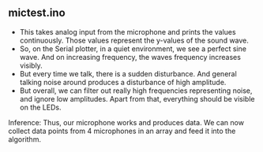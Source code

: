## mictest.ino

- This takes analog input from the microphone and prints the values continuously. Those values represent the y-values of the sound wave. 
- So, on the Serial plotter, in a quiet environment, we see a perfect sine wave. And on increasing frequency, the waves frequency increases visibly. 
- But every time we talk, there is a sudden disturbance. And general talking noise around produces a disturbance of high amplitude. 
- But overall, we can filter out really high frequencies representing noise, and ignore low amplitudes. Apart from that, everything should be visible on the LEDs.

Inference: Thus, our microphone works and produces data. We can now collect data points from 4 microphones in an array and feed it into the algorithm.

